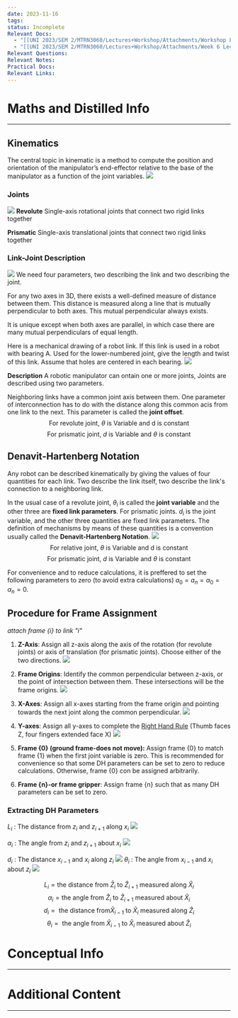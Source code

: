 ```yaml
---
date: 2023-11-16
tags: 
status: Incomplete
Relevant Docs:
  - "[[UNI 2023/SEM 2/MTRN3060/Lectures+Workshop/Attachments/Workshop Lecture week 5.pdf|Week 5]]"
  - "[[UNI 2023/SEM 2/MTRN3060/Lectures+Workshop/Attachments/Week 6 Lecture workshop class.pdf|Week 6]]"
Relevant Questions: 
Relevant Notes: 
Practical Docs: 
Relevant Links:
---
```


# Maths and Distilled Info
---

## Kinematics
The central topic in kinematic is a method to compute the position and orientation of the manipulator’s end-effector relative to the base of the manipulator as a function of the joint variables. 
![](Attachments/Pasted%20image%2020231117111439.png)
### Joints
![](Attachments/Pasted%20image%2020231117111547.png)
**Revolute**
Single-axis rotational joints that connect two rigid links together

**Prismatic**
Single-axis translational joints that connect two rigid links together

### Link-Joint Description
![](Attachments/Pasted%20image%2020231117111904.png)
We need four parameters, two describing the link and two describing the joint.

For any two axes in 3D, there exists a well-defined measure of distance between them. This distance is measured along a line that is mutually perpendicular to both axes. This mutual perpendicular always exists.

It is unique except when both axes are parallel, in which case there are many mutual perpendiculars of equal length.

Here is a mechanical drawing of a robot link. If this link is used in a robot with bearing A. Used for the lower-numbered joint, give the length and twist of this link. Assume that holes are centered in each bearing.
![](Attachments/Pasted%20image%2020231117112543.png)

**Description**
A robotic manipulator can ontain one or more joints, Joints are described using two parameters.

Neighboring links have a common joint axis between them. One parameter of interconnection has to do with the distance along this common acis from one link to the next. This parameter is called the **joint offset**.
$$\text{For revolute joint, } \theta \text{ is Variable and d is constant}$$
$$\text{For prismatic joint, } d \text{ is Variable and } \theta \text{ is constant}$$

## Denavit-Hartenberg Notation
Any robot can be described kinematically by giving the values of four quantities for each link. Two describe the link itself, two describe the link's connection to a neighboring link.

In the usual case of a revolute joint, $\theta_{i}$ is called the **joint variable** and the other three are **fixed link parameters**. For prismatic joints. $d_{i}$ is the joint variable, and the other three quantities are fixed link parameters. The definition of mechanisms by means of these quantities is a convention usually called the **Denavit-Hartenberg Notation**.
![](Attachments/Pasted%20image%2020231117113113.png)
$$\text{For relative joint, } \theta \text{ is Variable and d is constant}$$
$$\text{For prismatic joint, }d \text{ is Variable and } \theta \text{ is constant}$$

For convenience and to reduce calculations, it is preffered to set the following parameters to zero (to avoid extra calculations) $a_{0}=a_{n}=\alpha_{0}=\alpha_{n} = 0$. 


## Procedure for Frame Assignment
*attach frame {i} to link "i"*

1. **Z-Axis**: Assign all z-axis along the axis of the rotation (for revolute joints) or axis of translation (for prismatic joints). Choose either of the two directions.
![](Attachments/Pasted%20image%2020231117114536.png)

2. **Frame Origins**: Identify the common perpendicular between z-axis, or the point of intersection between them. These intersections will be the frame origins.
![](Attachments/Pasted%20image%2020231117114711.png)

3. **X-Axes**: Assign all x-axes starting from the frame origin and pointing towards the next joint along the common perpendicular.
![](Attachments/Pasted%20image%2020231117115018.png)

4. **Y-axes**: Assign all y-axes to complete the [Right Hand Rule](../../../../Distilled%20Notes/Right%20Hand%20Rule.md) (Thumb faces Z, four fingers extended face X)
![](Attachments/Pasted%20image%2020231117115456.png)

5. **Frame {0} (ground frame-does not move):** Assign frame {0} to match frame {1} when the first joint variable is zero. This is recommended for convenience so that some DH parameters can be set to zero to reduce calculations. Otherwise, frame {0} con be assigned arbitrarily.
6. **Frame {n}-or frame gripper**: Assign frame {n} such that as many DH parameters can be set to zero. 

### Extracting DH Parameters

$L_{i}$ : The distance from $z_{i}$ and $z_{i+1}$ along $x_{i}$
![](Attachments/Pasted%20image%2020231117120539.png)

$\alpha_{i}$ : The angle from $z_{i}$ and $z_{i+1}$ about $x_{i}$
![](Attachments/Pasted%20image%2020231117120628.png)

$d_{i}$ : The distance $x_{i-1}$ and $x_{i}$ along $z_{i}$
![](Attachments/Pasted%20image%2020231117120751.png)
$\theta_{i}$ : The angle from $x_{i-1}$ and $x_{i}$ about $z_{i}$
![](Attachments/Pasted%20image%2020231117120848.png)


$$L_{i} = \text{the distance from } \bar{Z}_{i} \text{ to } \hat{Z}_{i+1} \text{ measured along } \hat{X}_{i}$$
$$\alpha_{i} = \text{the angle from } \hat{Z}_{i} \text{ to } \hat{Z}_{i+1} \text{ measured about } \hat{X}_{i}$$
$$d_{i} = \text{ the distance from} \hat{X}_{i-1} \text{ to } \hat{X}_{i} \text{ measured along } \hat{ Z}_{i}$$
$$\theta_{i} = \text{ the angle from } \hat{X}_{i-1} \text{ to } \hat{X}_{i} \text{ measured about } \hat{Z}_{i}$$


# Conceptual Info
---



# Additional Content
---
